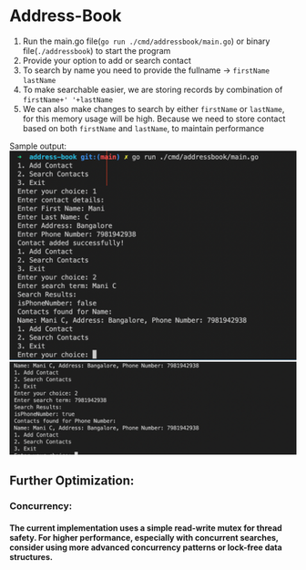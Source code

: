 # Address-Book

1. Run the main.go file(`go run ./cmd/addressbook/main.go`) or binary file(`./addressbook`) to start the program
2. Provide your option to add or search contact
3. To search by name you need to provide the fullname -> `firstName lastName`
4. To make searchable easier, we are storing records by combination of `firstName+' '+lastName`
5. We can also make changes to search by either `firstName` or `lastName`, for this memory usage will be high. Because we need to store contact based on both `firstName` and `lastName`, to maintain performance

Sample output:
![Example Image](image1.png)
![Example Image](image2.png)

## Further Optimization:
### Concurrency:
#### The current implementation uses a simple read-write mutex for thread safety. For higher performance, especially with concurrent searches, consider using more advanced concurrency patterns or lock-free data structures.

